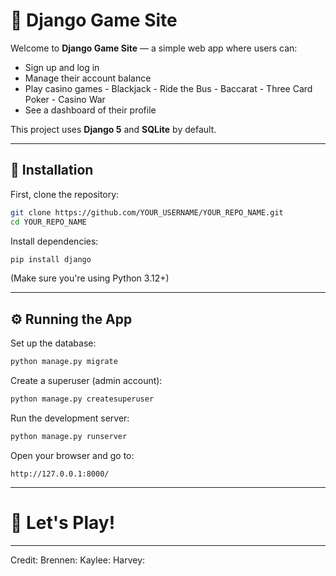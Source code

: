 # 🎩 Django Game Site

Welcome to **Django Game Site** — a simple web app where users can:

- Sign up and log in
- Manage their account balance
- Play casino games
        - Blackjack
        - Ride the Bus
        - Baccarat
        - Three Card Poker
        - Casino War
- See a dashboard of their profile

This project uses **Django 5** and **SQLite** by default.

---

## 🚀 Installation

First, clone the repository:

```bash
git clone https://github.com/YOUR_USERNAME/YOUR_REPO_NAME.git
cd YOUR_REPO_NAME
```

Install dependencies:

```bash
pip install django
```

(Make sure you're using Python 3.12+)

---

## ⚙️ Running the App

Set up the database:

```bash
python manage.py migrate
```

Create a superuser (admin account):

```bash
python manage.py createsuperuser
```

Run the development server:

```bash
python manage.py runserver
```

Open your browser and go to:

```
http://127.0.0.1:8000/
```

---

# 🎯 Let's Play!

---


Credit:
Brennen:
Kaylee:
Harvey:
